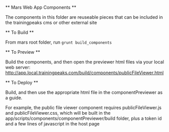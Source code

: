 ** Mars Web App Components **

The components in this folder are reuseable pieces that can be included in the trainingpeaks cms or other external site

** To Build **

From mars root folder, run `grunt build_components`

** To Preview **

Build the components, and then open the previewer html files via your local web server:
http://app.local.trainingpeaks.com/build/components/publicFileViewer.html

** To Deploy **

Build, and then use the appropriate html file in the componentPreviewer as a guide. 

For example, the public file viewer component requires publicFileViewer.js and publicFileViewer.css, 
which will be built in the app/scripts/components/componentPreviewer/build folder,
plus a token id and a few lines of javascript in the host page